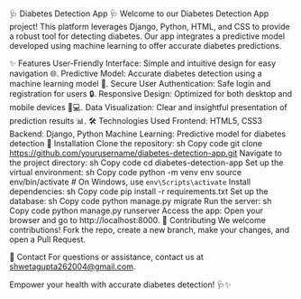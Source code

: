 🩺 Diabetes Detection App 🩺
Welcome to our Diabetes Detection App project! This platform leverages Django, Python, HTML, and CSS to provide a robust tool for detecting diabetes. Our app integrates a predictive model developed using machine learning to offer accurate diabetes predictions.

✨ Features
User-Friendly Interface: Simple and intuitive design for easy navigation 🌐.
Predictive Model: Accurate diabetes detection using a machine learning model 🤖.
Secure User Authentication: Safe login and registration for users 🔒.
Responsive Design: Optimized for both desktop and mobile devices 📱💻.
Data Visualization: Clear and insightful presentation of prediction results 📊.
🛠️ Technologies Used
Frontend: HTML5, CSS3
Backend: Django, Python
Machine Learning: Predictive model for diabetes detection
🚀 Installation
Clone the repository:
sh
Copy code
git clone https://github.com/yourusername/diabetes-detection-app.git
Navigate to the project directory:
sh
Copy code
cd diabetes-detection-app
Set up the virtual environment:
sh
Copy code
python -m venv env
source env/bin/activate  # On Windows, use `env\Scripts\activate`
Install dependencies:
sh
Copy code
pip install -r requirements.txt
Set up the database:
sh
Copy code
python manage.py migrate
Run the server:
sh
Copy code
python manage.py runserver
Access the app:
Open your browser and go to http://localhost:8000.
🤝 Contributing
We welcome contributions! Fork the repo, create a new branch, make your changes, and open a Pull Request.

📧 Contact
For questions or assistance, contact us at shwetagupta262004@gmail.com.

Empower your health with accurate diabetes detection! 🩺✨
